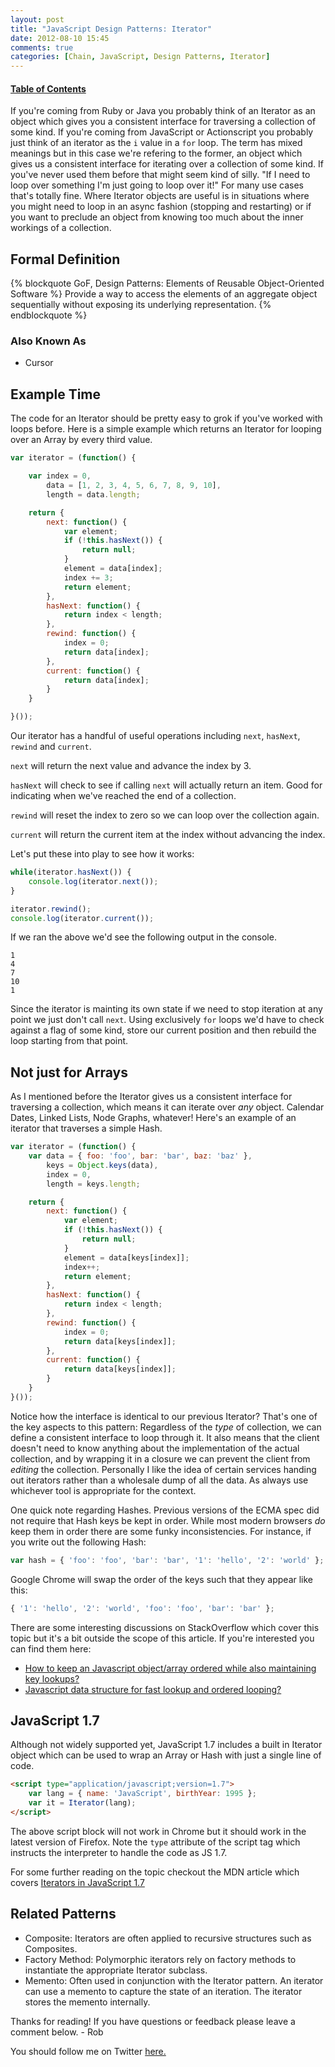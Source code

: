 ```yaml
---
layout: post
title: "JavaScript Design Patterns: Iterator"
date: 2012-08-10 15:45
comments: true
categories: [Chain, JavaScript, Design Patterns, Iterator]
---
```


#### [Table of Contents](http://robdodson.me/blog/2012/08/03/javascript-design-patterns/)

If you're coming from Ruby or Java you probably think of an Iterator as an object which gives you a consistent interface for traversing a collection of some kind. If you're coming from JavaScript or Actionscript you probably just think of an iterator as the `i` value in a `for` loop. The term has mixed meanings but in this case we're refering to the former, an object which gives us a consistent interface for iterating over a collection of some kind. If you've never used them before that might seem kind of silly. "If I need to loop over something I'm just going to loop over it!" For many use cases that's totally fine. Where Iterator objects are useful is in situations where you might need to loop in an async fashion (stopping and restarting) or if you want to preclude an object from knowing too much about the inner workings of a collection.

## Formal Definition

{% blockquote GoF, Design Patterns: Elements of Reusable Object-Oriented Software %}
Provide a way to access the elements of an aggregate object sequentially without exposing its underlying representation.
{% endblockquote %}

### Also Known As

- Cursor

## Example Time

The code for an Iterator should be pretty easy to grok if you've worked with loops before. Here is a simple example which returns an Iterator for looping over an Array by every third value.

``` js
var iterator = (function() {

	var index = 0,
		data = [1, 2, 3, 4, 5, 6, 7, 8, 9, 10],
		length = data.length;

	return {
		next: function() {
			var element;
			if (!this.hasNext()) {
				return null;
			}
			element = data[index];
			index += 3;
			return element;
		},
		hasNext: function() {
			return index < length;
		},
		rewind: function() {
			index = 0;
			return data[index];
		},
		current: function() {
			return data[index];
		}
	}

}());
```
Our iterator has a handful of useful operations including `next`, `hasNext`, `rewind` and `current`.

`next` will return the next value and advance the index by 3.

`hasNext` will check to see if calling `next` will actually return an item. Good for indicating when we've reached the end of a collection.

`rewind` will reset the index to zero so we can loop over the collection again.

`current` will return the current item at the index without advancing the index.

Let's put these into play to see how it works:

``` js
while(iterator.hasNext()) {
	console.log(iterator.next());
}

iterator.rewind();
console.log(iterator.current());
```

If we ran the above we'd see the following output in the console.

```
1
4
7
10
1
```
Since the iterator is mainting its own state if we need to stop iteration at any point we just don't call `next`. Using exclusively `for` loops we'd have to check against a flag of some kind, store our current position and then rebuild the loop starting from that point. 

## Not just for Arrays

As I mentioned before the Iterator gives us a consistent interface for traversing a collection, which means it can iterate over *any* object. Calendar Dates, Linked Lists, Node Graphs, whatever! Here's an example of an iterator that traverses a simple Hash.

``` js
var iterator = (function() {
	var data = { foo: 'foo', bar: 'bar', baz: 'baz' },
		keys = Object.keys(data),
		index = 0,
		length = keys.length;

	return {
		next: function() {
			var element;
			if (!this.hasNext()) {
				return null;
			}
			element = data[keys[index]];
			index++;
			return element;
		},
		hasNext: function() {
			return index < length;
		},
		rewind: function() {
			index = 0;
			return data[keys[index]];
		},
		current: function() {
			return data[keys[index]];
		}
	}
}());
```
Notice how the interface is identical to our previous Iterator? That's one of the key aspects to this pattern: Regardless of the *type* of collection, we can define a consistent interface to loop through it. It also means that the client doesn't need to know anything about the implementation of the actual collection, and by wrapping it in a closure we can prevent the client from *editing* the collection. Personally I like the idea of certain services handing out iterators rather than a wholesale dump of all the data. As always use whichever tool is appropriate for the context.

One quick note regarding Hashes. Previous versions of the ECMA spec did not require that Hash keys be kept in order. While most modern browsers *do* keep them in order there are some funky inconsistencies. For instance, if you write out the following Hash:

``` js
var hash = { 'foo': 'foo', 'bar': 'bar', '1': 'hello', '2': 'world' };
```
Google Chrome will swap the order of the keys such that they appear like this:

``` js
{ '1': 'hello', '2': 'world', 'foo': 'foo', 'bar': 'bar' };
```
There are some interesting discussions on StackOverflow which cover this topic but it's a bit outside the scope of this article. If you're interested you can find them here:

- [How to keep an Javascript object/array ordered while also maintaining key lookups?](http://stackoverflow.com/questions/5773950/how-to-keep-an-javascript-object-array-ordered-while-also-maintaining-key-lookup)
- [Javascript data structure for fast lookup and ordered looping?](http://stackoverflow.com/questions/3549894/javascript-data-structure-for-fast-lookup-and-ordered-looping)

## JavaScript 1.7

Although not widely supported yet, JavaScript 1.7 includes a built in Iterator object which can be used to wrap an Array or Hash with just a single line of code.

``` html
<script type="application/javascript;version=1.7">
	var lang = { name: 'JavaScript', birthYear: 1995 };
	var it = Iterator(lang);
</script>
```
The above script block will not work in Chrome but it should work in the latest version of Firefox. Note the `type` attribute of the script tag which instructs the interpreter to handle the code as JS 1.7.

For some further reading on the topic checkout the MDN article which covers [Iterators in JavaScript 1.7](https://developer.mozilla.org/en-US/docs/JavaScript/Guide/Iterators_and_Generators)

## Related Patterns

- Composite: Iterators are often applied to recursive structures such as Composites.
- Factory Method: Polymorphic iterators rely on factory methods to instantiate the appropriate Iterator subclass.
- Memento: Often used in conjunction with the Iterator pattern. An iterator can use a memento to capture the state of an iteration. The iterator stores the memento internally.

Thanks for reading! If you have questions or feedback please leave a comment below. - Rob

You should follow me on Twitter [here.](http://twitter.com/rob_dodson)